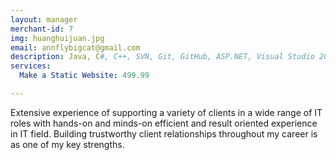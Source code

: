 ```yaml
---
layout: manager
merchant-id: 7
img: huanghuijuan.jpg
email: annflybigcat@gmail.com
description: Java, C#, C++, SVN, Git, GitHub, ASP.NET, Visual Studio 2008, Servelet, Bean, EL, JSTL, JDBC, MVC, Maven, Spring Framework, hibernate, JPA, Node.js, JavaScript, Express Framework, Tomcat Server, HTML, CSS, JQuery, Ajax, Mysql, Postpresql, SQL Server, MongoDB, Windows, OS X, Linux
services:
  Make a Static Website: 499.99

---
```


Extensive experience of supporting a variety of clients in a wide range of IT roles with hands-on and minds-on efficient and result oriented experience in IT field. Building trustworthy client relationships throughout my career is as one of my key strengths.